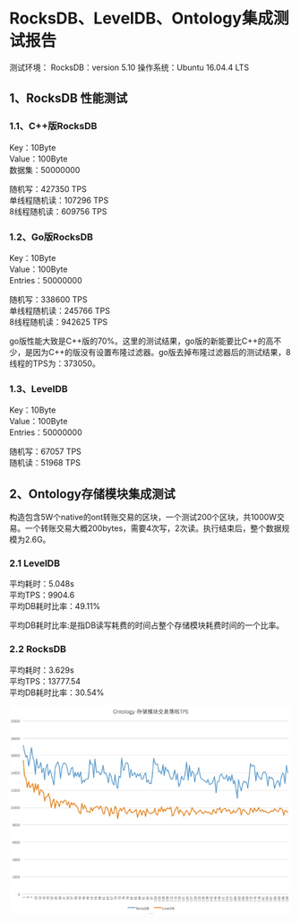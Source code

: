 # RocksDB、LevelDB、Ontology集成测试报告
测试环境：
RocksDB：version 5.10 
操作系统：Ubuntu 16.04.4 LTS  


## 1、RocksDB 性能测试

### 1.1、C++版RocksDB

Key：10Byte  
Value：100Byte  
数据集：50000000  

随机写：427350 TPS  
单线程随机读：107296 TPS  
8线程随机读：609756 TPS  

### 1.2、Go版RocksDB

Key：10Byte  
Value：100Byte  
Entries：50000000  

随机写：338600 TPS  
单线程随机读：245766 TPS   
8线程随机读：942625 TPS  

go版性能大致是C++版的70%。这里的测试结果，go版的新能要比C++的高不少，是因为C++的版没有设置布隆过滤器。go版去掉布隆过滤器后的测试结果，8线程的TPS为：373050。

### 1.3、LevelDB

Key：10Byte  
Value：100Byte  
Entries：50000000  

随机写：67057 TPS  
随机读：51968 TPS  

## 2、Ontology存储模块集成测试

构造包含5W个native的ont转账交易的区块，一个测试200个区块，共1000W交易。一个转账交易大概200bytes，需要4次写，2次读。执行结束后，整个数据规模为2.6G。

### 2.1 LevelDB 

平均耗时：5.048s  
平均TPS：9904.6  
平均DB耗时比率：49.11%  

平均DB耗时比率:是指DB读写耗费的时间占整个存储模块耗费时间的一个比率。

### 2.2 RocksDB 

平均耗时：3.629s  
平均TPS：13777.54  
平均DB耗时比率：30.54%  

![pic](https://github.com/gasby88/docs/blob/master/img/%E5%AD%98%E5%82%A8%E6%A8%A1%E5%9D%97%E4%BA%A4%E6%98%93%E8%90%BD%E5%B8%90tps.jpeg)
